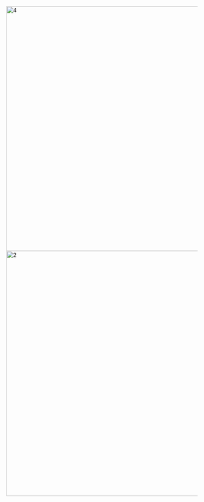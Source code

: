 
<img width="1301" height="645" alt="4" src="https://github.com/user-attachments/assets/33cb4160-830c-4e2e-a455-d6f3ce730c2b" />
<img width="1298" height="646" alt="2" src="https://github.com/user-attachments/assets/ad7d3a2a-fb76-4b95-8f5f-473406cacb00" />
